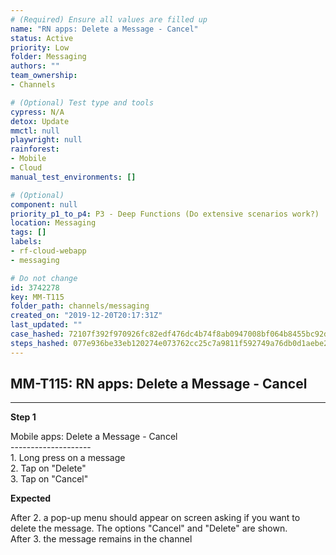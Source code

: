 ```yaml
---
# (Required) Ensure all values are filled up
name: "RN apps: Delete a Message - Cancel"
status: Active
priority: Low
folder: Messaging
authors: ""
team_ownership: 
- Channels

# (Optional) Test type and tools
cypress: N/A
detox: Update
mmctl: null
playwright: null
rainforest: 
- Mobile
- Cloud
manual_test_environments: []

# (Optional)
component: null
priority_p1_to_p4: P3 - Deep Functions (Do extensive scenarios work?)
location: Messaging
tags: []
labels: 
- rf-cloud-webapp
- messaging

# Do not change
id: 3742278
key: MM-T115
folder_path: channels/messaging
created_on: "2019-12-20T20:17:31Z"
last_updated: ""
case_hashed: 72107f392f970926fc82edf476dc4b74f8ab0947008bf064b8455bc92dc5f15ddba86c699caeac9b1cdd7f2d5f37c625
steps_hashed: 077e936be33eb120274e073762cc25c7a9811f592749a76db0d1aebe28236dfc25616e1c5e794bb348d92c5b2b806f17
---
```


## MM-T115: RN apps: Delete a Message - Cancel

---

**Step 1**

Mobile apps: Delete a Message - Cancel\
\--------------------\
1\. Long press on a message\
2\. Tap on "Delete"\
3\. Tap on "Cancel"

**Expected**

After 2. a pop-up menu should appear on screen asking if you want to delete the message. The options "Cancel" and "Delete" are shown.\
After 3. the message remains in the channel
